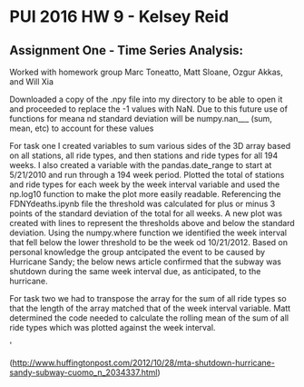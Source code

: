 # PUI 2016 HW 9 - Kelsey Reid

## Assignment One - Time Series Analysis:

Worked with homework group Marc Toneatto, Matt Sloane, Ozgur Akkas, and Will Xia

Downloaded a copy of the .npy file into my directory to be able to open it and proceeded to replace the -1 values with NaN. Due to this future use of functions for meana nd standard deviation will be numpy.nan___ (sum, mean, etc) to account for these values

For task one I created variables to sum various sides of the 3D array based on all stations, all ride types, and then stations and ride types for all 194 weeks. I also created a variable with the pandas.date_range to start at 5/21/2010 and run through a 194 week period. Plotted the total of stations and ride types for each week by the week interval variable and used the np.log10 function to make the plot more easily readable. Referencing the FDNYdeaths.ipynb file the threshold was calculated for plus or minus 3 points of the standard deviation  of the total for all weeks. A new plot was created with lines to represent the thresholds above and below the standard deviation. Using the numpy.where function we identified the week interval that fell below the lower threshold to be the week od 10/21/2012. Based on personal knowledge the group antcipated the event to be caused by Hurricane Sandy; the below news article confirmed that the subway was shutdown during the same week interval due, as anticipated, to the hurricane.

For task two we had to transpose the array for the sum of all ride types so that the length of the array matched that of the week interval variable. Matt determined the code needed to calculate the rolling mean of the sum of all ride types which was plotted against the week interval.


'


(http://www.huffingtonpost.com/2012/10/28/mta-shutdown-hurricane-sandy-subway-cuomo_n_2034337.html)

